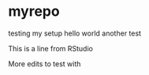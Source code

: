 # myrepo
testing my setup
hello world
another test

This is a line from RStudio

More edits to test with